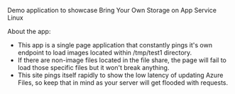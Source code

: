 Demo application to showcase Bring Your Own Storage on App Service Linux

About the app:
- This app is a single page application that constantly pings it's own endpoint to load images located within /tmp/test1 directory. 
- If there are non-image files located in the file share, the page will fail to load those specific files but it won't break anything.
- This site pings itself rapidly to show the low latency of updating Azure Files, so keep that in mind as your server will get flooded with requests.  
